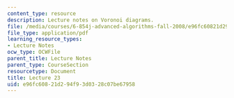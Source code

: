 ```yaml
---
content_type: resource
description: Lecture notes on Voronoi diagrams.
file: /media/courses/6-854j-advanced-algorithms-fall-2008/e96fc60821d294f93d0328c07be67958_lec23.pdf
file_type: application/pdf
learning_resource_types:
- Lecture Notes
ocw_type: OCWFile
parent_title: Lecture Notes
parent_type: CourseSection
resourcetype: Document
title: Lecture 23
uid: e96fc608-21d2-94f9-3d03-28c07be67958
---
```

